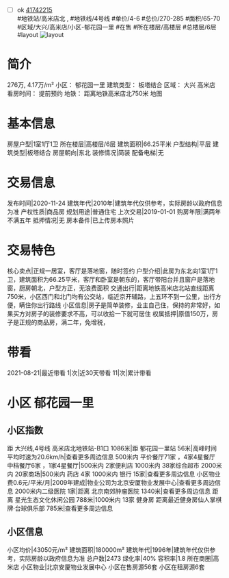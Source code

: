 - [ ] ok [41742215](https://bj.5i5j.com/ershoufang/41742215.html)  
 #地铁站/高米店北 ,  #地铁线/4号线
#单价/4-6 #总价/270-285 #面积/65-70   #区域/大兴/高米店/小区-郁花园一里 #在售 #所在楼层/高楼层 #总楼层/6层 #layout 
![layout](http://image16.5i5j.com/erp/house/4174/41742215/huxing/hiofjcef5474d2ed.jpg_P5.jpg) 
# 简介 
 276万,  4.17万/m² 
小区： 郁花园一里
建筑类型： 板塔结合
区域： 大兴 高米店
看房时间： 提前预约
地铁： 距离地铁高米店北750米 地图
# 基本信息 
 房屋户型|1室1厅1卫
所在楼层|高楼层/6层
建筑面积|66.25平米
户型结构|平层
建筑类型|板塔结合
房屋朝向|东北
装修情况|简装
配备电梯|无
# 交易信息 
 发布时间|2020-11-24
建筑年代|2010年|建筑年代仅供参考，实际房龄以政府信息为准
产权性质|商品房
规划用途|普通住宅
上次交易|2019-01-01
购房年限|满两年不满五年
抵押情况|无
房本备件|已上传房本照片
# 交易特色 
 核心卖点|正规一居室，客厅是落地窗，随时签约
户型介绍|此房为东北向1室1厅1卫，建筑面积为66.25平米，客厅和卧室是朝东的，客厅带阳台并且窗户是落地窗，厨房朝北，户型方正，无浪费面积
交通出行|距离地铁高米店北站直线距离750米，小区西门和北门均有公交站，临近京开辅路，上五环不到一公里，出行方便，瞒住你出行路线
小区信息|房子是简单装修，业主自己住，保持的非常好，如果买方对房子的装修要求不高，可以收拾一下就可居住
权属抵押|原值150万，房子是正规的商品房，满二年，免增税，
# 带看 
 2021-08-21|最近带看	 1|次|近30天带看	 11|次|累计带看
# 小区 郁花园一里
## 小区指数 
 距 大兴线,4号线 高米店北地铁站-B1口 1086米|距 郁花园一里站 56米|高峰时间平均时速为20.6km/h|查看更多周边信息
500米内 平价餐厅71家 ，4家4星餐厅
中档餐厅6家 ，1家4星餐厅|500米内 2家便利店
1000米内 38家综合超市
2000米内 20家商场|500米内 药店 4家
1000米内 银行 15家|查看更多周边信息
小区物业费0.6元/平米/月|2009年建成|物业公司为北京安厦物业发展中心|查看更多周边信息
2000米内二级医院 1家|距离 北京南郊肿瘤医院  1340米|查看更多周边信息
距离 星光生态文化休闲公园 788米|1000米内 13家 健身房
距离最近健身房仙人掌棋牌·台球俱乐部 785米|查看更多周边信息
## 小区信息 
 小区均价|43050元/m²
建筑面积|180000m²
建筑年代|1996年|建筑年代仅供参考，实际房龄以政府信息为准
总户数|2473
绿化率|40%
容积率|1.8
所在商圈|高米店
小区物业|北京安厦物业发展中心
小区在售房源56套
小区在租房源6套
